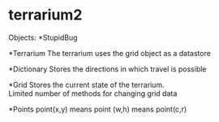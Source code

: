 terrarium2
==========


Objects:
*StupidBug

*Terrarium
The terrarium uses the grid object as a datastore

*Dictionary
Stores the directions in which travel is possible

*Grid
Stores the current state of the terrarium.  
Limited number of methods for changing grid data

*Points
point(x,y) means point (w,h) means point(c,r)